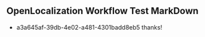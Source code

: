 ## OpenLocalization Workflow Test MarkDown
* a3a645af-39db-4e02-a481-4301badd8eb5 thanks!

<!--HONumber=Jul16_HO3-->


